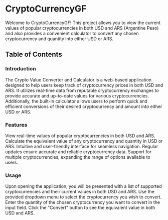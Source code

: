 # CryptoCurrencyGF

Welcome to CryptoCurrencyGF! This project allows you to view the current values of popular cryptocurrencies in both USD and ARS (Argentine Peso) and also provides a convenient calculator to convert any chosen cryptocurrency and quantity into either USD or ARS.

## Table of Contents


### Introduction

The Crypto Value Converter and Calculator is a web-based application designed to help users keep track of cryptocurrency prices in both USD and ARS. It utilizes real-time data from reputable cryptocurrency exchanges to provide accurate and up-to-date values for various cryptocurrencies. Additionally, the built-in calculator allows users to perform quick and efficient conversions of their desired cryptocurrency and amount into either USD or ARS.

### Features

View real-time values of popular cryptocurrencies in both USD and ARS.
Calculate the equivalent value of any cryptocurrency and quantity in USD or ARS.
Intuitive and user-friendly interface for seamless navigation.
Regular updates ensure accurate and reliable cryptocurrency data.
Support for multiple cryptocurrencies, expanding the range of options available to users.

### Usage

Upon opening the application, you will be presented with a list of supported cryptocurrencies and their current values in both USD and ARS.
Use the provided dropdown menu to select the cryptocurrency you wish to convert.
Enter the quantity of the chosen cryptocurrency you want to convert in the input field.
Click the "Convert" button to see the equivalent value in both USD and ARS.
